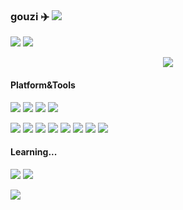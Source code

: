 <!-- ### Hi there 👋 -->

<!--
**gouzil/gouzil** is a ✨ _special_ ✨ repository because its `README.md` (this file) appears on your GitHub profile.

Here are some ideas to get you started:

- 🔭 I’m currently working on ...
- 🌱 I’m currently learning ...
- 👯 I’m looking to collaborate on ...
- 🤔 I’m looking for help with ...
- 💬 Ask me about ...
- 📫 How to reach me: ...
- 😄 Pronouns: ...
- ⚡ Fun fact: ...
-->

### gouzi ✈️ ![](https://views.whatilearened.today/views/github/gouzil/gouzil.svg)

![](https://github-readme-stats.vercel.app/api?username=gouzil&show_icons=true&line_height=21&show_icons=true&theme=vue&hide_border=true)
![](https://github-readme-stats.vercel.app/api/top-langs/?username=gouzil&show_icons=true&layout=compact&theme=vue&hide_border=true&hide=html,css)

<p align="center">
  <a href="#">
    <img src="http://github-readme-streak-stats.herokuapp.com?user=gouzil&theme=vue"/>
  </a>
</p>

#### Platform&Tools

[![](https://img.shields.io/badge/macOS-Big%20Sur-d0d1d4?style=flat-square&logo=Apple)]([https://](https://www.apple.com/macos/))
[![](https://img.shields.io/badge/Ubuntu-20.04%20Server%20LTS-E95420?style=flat-square&logo=Ubuntu)](https://ubuntu.com/)
[![](https://img.shields.io/badge/Centos-7.9%202009-a14f8c?style=flat-square&logo=centos)](https://grafana.com/)
[![](https://img.shields.io/badge/IDE-Visual%20Studio%20Code-blue?style=flat-square&logo=Visual-Studio-Code)](https://code.visualstudio.com/)

[![](https://img.shields.io/badge/-Golang-00ADD8?style=flat-square&logo=go&logoColor=ffffff)](https://golang.org/)
[![](https://img.shields.io/badge/-python-254d70?style=flat-square&logo=python&logoColor=ffffff)](https://www.python.org/)
[![](https://img.shields.io/badge/-Docker-2496ED?style=flat-square&logo=Docker&logoColor=ffffff)](https://www.docker.com/)
[![](https://img.shields.io/badge/jenkins-f5e0c7?style=flat-square&logo=jenkins)](https://www.jenkins.io/)
[![](https://img.shields.io/badge/grafana-000000?style=flat-square&logo=grafana)](https://grafana.com/)
[![](https://img.shields.io/badge/-Nginx-269539?style=flat-square&logo=Nginx&logoColor=ffffff)](https://nginx.org/)
[![](https://img.shields.io/badge/Mysql-00758f?style=flat-square&logo=mysql&logoColor=ffffff)](https://www.mysql.com/)
[![](https://img.shields.io/badge/-Git-%23F05032?style=flat-square&logo=git&logoColor=ffffff)](https://www.mysql.com/)

#### Learning...
[![](https://img.shields.io/badge/-Kubernetes-326CE5?style=flat-square&logo=Kubernetes&logoColor=ffffff)](https://kubernetes.io/)
[![](https://img.shields.io/badge/-istio-466bb0?style=flat-square&logo=data:image/svg+xml;base64,PHN2ZyB4bWxucz0iaHR0cDovL3d3dy53My5vcmcvMjAwMC9zdmciIHZlcnNpb249IjEuMSIgdmlld0JveD0iMCAwIDMyMCAzMjAiPjxnIGlkPSJsb2dvIiBmaWxsPSIjZmZmIj48cG9seWdvbiBpZD0iaHVsbCIgcG9pbnRzPSI4MCAyNTAgMjQwIDI1MCAxNDAgMjgwIDgwIDI1MCIvPjxwb2x5Z29uIGlkPSJtYWluc2FpbCIgcG9pbnRzPSI4MCAyNDAgMTQwIDIzMCAxNDAgMTIwIDgwIDI0MCIvPjxwb2x5Z29uIGlkPSJoZWFkc2FpbCIgcG9pbnRzPSIxNTAgMjMwIDI0MCAyNDAgMTUwIDQwIDE1MCAyMzAiLz48L2c+PC9zdmc+&logoColor=ffffff)](https://istio.io/)

![](https://raw.githubusercontent.com/gouzil/gouzil/main/assets/github-contribution-grid-snake.svg)